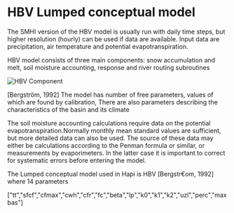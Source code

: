 # HBV Lumped conceptual model
The SMHI version of the HBV model is usually run with daily time steps, but higher resolution (hourly) can be used if data are available. Input data are precipitation, air temperature and potential evapotranspiration.

HBV model consists of three main components:
snow accumulation and melt, soil moisture accounting, response and river routing subroutines

![HBV Component](../img/water_cycle.png)

[Bergström, 1992]
The model has number of free parameters, values of which are found by calibration, There are also parameters describing the characteristics of the basin and its climate

The soil moisture accounting calculations require data on the potential evapotranspiration.Normally monthly mean standard values are sufficient, but more detailed data can also
be used. The source of these data may either be calculations according to the Penman formula or similar, or measurements by evaporimeters. In the latter case it is important
to correct for systematic errors before entering the model.


The Lumped conceptual model used in Hapi is HBV [Bergstr€om, 1992]
where 14 parameters 

["tt","sfcf","cfmax","cwh","cfr","fc","beta","lp","k0","k1","k2","uzl","perc","maxbas"]
